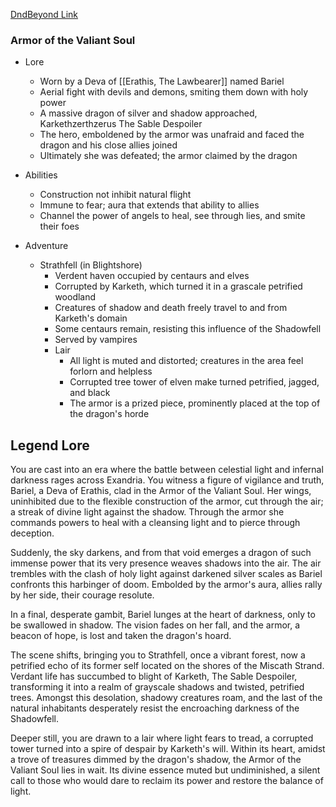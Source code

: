 
[DndBeyond Link](https://www.dndbeyond.com/magic-items/7776811-_armor-of-the-valiant-soul-rotld)

### Armor of the Valiant Soul

* Lore
	* Worn by a Deva of [[Erathis, The Lawbearer]] named Bariel
	* Aerial fight with devils and demons, smiting them down with holy power
	* A massive dragon of silver and shadow approached, Karkethzerthzerus The Sable Despoiler
	* The hero, emboldened by the armor was unafraid and faced the dragon and his close allies joined
	* Ultimately she was defeated; the armor claimed by the dragon

* Abilities
	* Construction not inhibit natural flight
	* Immune to fear; aura that extends that ability to allies
	* Channel the power of angels to heal, see through lies, and smite their foes

* Adventure
	* Strathfell (in Blightshore)
		* Verdent haven occupied by centaurs and elves
		* Corrupted by Karketh, which turned it in a grascale petrified woodland
		* Creatures of shadow and death freely travel to and from Karketh's domain
		* Some centaurs remain, resisting this influence of the Shadowfell
	  * Served by vampires
	  * Lair
		* All light is muted and distorted; creatures in the area feel forlorn and helpless
		* Corrupted tree tower of elven make turned petrified, jagged, and black
		* The armor is a prized piece, prominently placed at the top of the dragon's horde

## Legend Lore

You are cast into an era where the battle between celestial light and infernal darkness rages across Exandria. You witness a figure of vigilance and truth, Bariel, a Deva of Erathis, clad in the Armor of the Valiant Soul. Her wings, uninhibited due to the flexible construction of the armor, cut through the air; a streak of divine light against the shadow. Through the armor she commands powers to heal with a cleansing light and to pierce through deception.

Suddenly, the sky darkens, and from that void emerges a dragon of such immense power that its very presence weaves shadows into the air. The air trembles with the clash of holy light against darkened silver scales as Bariel confronts this harbinger of doom. Embolded by the armor's aura, allies rally by her side, their courage resolute.

In a final, desperate gambit, Bariel lunges at the heart of darkness, only to be swallowed in shadow. The vision fades on her fall, and the armor, a beacon of hope, is lost and taken the dragon's hoard.

The scene shifts, bringing you to Strathfell, once a vibrant forest, now a petrified echo of its former self located on the shores of the Miscath Strand. Verdant life has succumbed to blight of Karketh, The Sable Despoiler, transforming it into a realm of grayscale shadows and twisted, petrified trees. Amongst this desolation, shadowy creatures roam, and the last of the natural inhabitants desperately resist the encroaching darkness of the Shadowfell.

Deeper still, you are drawn to a lair where light fears to tread, a corrupted tower turned into a spire of despair by Karketh's will. Within its heart, amidst a trove of treasures dimmed by the dragon's shadow, the Armor of the Valiant Soul lies in wait. Its divine essence muted but undiminished, a silent call to those who would dare to reclaim its power and restore the balance of light.
